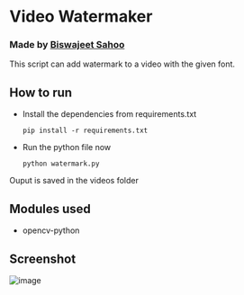 # Video Watermaker

### Made by [Biswajeet Sahoo](https://github.com/bislara)

This script can add watermark to a video with the given font.

## How to run

- Install the dependencies from requirements.txt

  `pip install -r requirements.txt`

- Run the python file now

  `python watermark.py`

Ouput is saved in the videos folder

## Modules used

- opencv-python

## Screenshot

![image](https://user-images.githubusercontent.com/35392585/95066130-9cbdd800-071f-11eb-81eb-5e83dfbe7e25.png)
